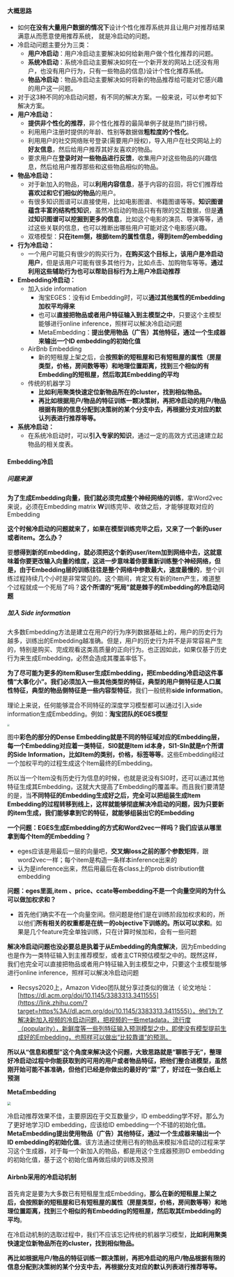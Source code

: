 #### 大概思路

- 如何**在没有大量用户数据的情况下**设计个性化推荐系统并且让用户对推荐结果满意从而愿意使用推荐系统， 就是冷启动的问题。
- 冷启动问题主要分为三类：
  - **用户冷启动**：用户冷启动主要解决如何给新用户做个性化推荐的问题。
  - **系统冷启动**：系统冷启动主要解决如何在一个新开发的网站上(还没有用户，也没有用户行为，只有一些物品的信息)设计个性化推荐系统。
  - **物品冷启动**：物品冷启动主要解决如何将新的物品推荐给可能对它感兴趣的用户这一问题。
- 对于这3种不同的冷启动问题，有不同的解决方案。一般来说，可以参考如下解决方案。
- **用户冷启动：**
  - **提供非个性化的推荐**，非个性化推荐的最简单例子就是热门排行榜。
  - 利用用户注册时提供的年龄、性别等数据做**粗粒度的个性化**。
  - 利用用户的社交网络账号登录(需要用户授权)，导入用户在社交网站上的**好友信息**，然后给用户推荐其好友喜欢的物品。
  - 要求用户在**登录时对一些物品进行反馈**，收集用户对这些物品的兴趣信息，然后给用户推荐那些和这些物品相似的物品。
- **物品冷启动：**
  - 对于新加入的物品，可以**利用内容信息**，基于内容的召回，将它们推荐给**喜欢过和它们相似的物品**的用户。
  - 有很多知识图谱可以直接使用，比如电影图谱、书籍图谱等等。**知识图谱蕴含丰富的结构性知识**，虽然冷启动的物品只有有限的交互数据，但是**通过知识图谱可以挖掘到更多的信息**，比如这个电影的演员、导演等等，通过这些关联的信息，也可以推断出哪些用户可能对这个电影感兴趣。
  - 双塔模型：**只在item侧，根据item的属性信息，得到item的embedding**
- **行为冷启动：**
  - 一个用户可能只有很少的购买行为，**在购买这个目标上，该用户是冷启动用户**，但是该用户可能有很多其他行为，比如点击、加购物车等等。**通过利用这些辅助行为也可以帮助目标行为上用户冷启动推荐**
- **Embedding冷启动：**
  - 加入side information
    - 淘宝EGES：没有id Embedding时，可以**通过其他属性的Embedding加权平均得来**
    - 也可以**直接把物品或者用户特征输入到主模型之中**，只要这个主模型能够进行online inference，照样可以解决冷启动问题
    - MetaEmbedding：**提出使用物品（广告）其他特征，通过一个生成器来输出一个ID embedding的初始化值**
  - AirBnb Embedding
    - 新的短租屋上架之后，会**按照新的短租屋和已有短租屋的属性（房屋类型，价格，房间数等等）和地理位置距离，找到三个相似的有Embedding的短租屋，然后取其Embedding的平均**
  - 传统的机器学习
    - **比如利用聚类快速定位新物品所在的cluster，找到相似物品。**
    - **再比如根据用户/物品的特征训练一颗决策树，再把冷启动的用户/物品根据有限的信息分配到决策树的某个分支中去，再根据分支对应的默认列表进行推荐等等。**
- **系统冷启动：**
  - 在系统冷启动时，可以**引入专家的知识**，通过一定的高效方式迅速建立起物品的相关度表。

#### Embedding冷启

##### 问题来源

**为了生成Embedding向量，我们就必须完成整个神经网络的训练**，拿Word2vec来说，必须在Embedding matrix **W**训练完毕、收敛之后，才能够提取对应的Embedding

**这个时候冷启动的问题就来了，如果在模型训练完毕之后，又来了一个新的user或者item。怎么办？**

要**想得到新的Embedding，就必须把这个新的user/item加到网络中去，这就意味着你要更改输入向量的维度，这进一步意味着你要重新训练整个神经网络，但是，由于Embedding层的训练往往是整个网络中参数最大，速度最慢的**，整个训练过程持续几个小时是非常常见的。这个期间，肯定又有新的item产生，难道整个过程就成一个死局了吗？**这个所谓的“死局”就是棘手的Embedding的冷启动问题**

##### 加入 Side information

大多数Embedding方法是建立在用户的行为序列数据基础上的，用户的历史行为越多，训练出的Embedding越准确。但是，用户的历史行为并不是非常容易产生的，特别是购买、完成观看这类高质量的正向行为。也正因如此，如果仅基于历史行为来生成Embedding，必然会造成其覆盖率低下。

**为了尽可能为更多的item和user生成Embedding，把Embedding冷启动这件事情“大事化小”。我们必须加入一些其他类型的特征，典型的用户侧特征是人口属性特征，典型的物品侧特征是一些内容型特征**，我们一般统称**side information**。

理论上来说，任何能够混合不同特征的深度学习模型都可以通过引入side information生成Embedding。例如：**淘宝团队的EGES模型**

<img src="https://blog-1258986886.cos.ap-beijing.myqcloud.com/%E6%9C%BA%E5%99%A8%E5%AD%A6%E4%B9%A0/24-7.png" style="zoom:33%;" />

图中**彩色的部分的Dense Embedding就是不同的特征域对应的Embedding层，每一个Embedding对应着一类特征**，**SI0就是Item id本身，SI1-SIn就是n个所谓的Side Information，比如Item的类别，价格，标签等等**。这些Embedding经过一个加权平均的过程生成这个Item最终的Embedding。

所以当一个Item没有历史行为信息的时候，也就是说没有SI0时，还可以通过其他特征生成其Embedding，这就大大提高了Embedding的覆盖率。而且我们要清楚的是，当**不同特征的Embedding生成好之后，完全可以把组装生成Item Embedding的过程转移到线上，这样就能够彻底解决冷启动的问题，因为只要新的item生成，我们能够拿到它的特征，就能够组装出它的Embedding**

**一个问题：EGES生成Embedding的方式和Word2vec一样吗？我们应该从哪里拿到每个Item的Embedding？**

- eges应该是用最后一层的向量吧，**交叉熵loss之前的那个参数矩阵**，跟word2vec一样；每个item是构造一条样本inference出来的
- 认为是inference出来，然后用最后在各class上的prob distribution做embedding

**问题：eges里面,item 、price、ccate等embedding不是一个向量空间的为什么可以做加权求和？**

- 首先他们确实不在一个向量空间。但问题是他们是在训练阶段加权求和的，所以他们**所有相关的权重都是在统一的objective下训练的。所以可以求和**。如果是几个feature完全单独训练，只在计算时候加和，会有一些问题

**解决冷启动问题也没必要总是执着于从Embedding的角度解决**，因为Embedding也是作为一类特征输入到主推荐模型，或者主CTR预估模型之中的。既然这样，我们也完全可以直接把物品或者用户特征输入到主模型之中，只要这个主模型能够进行online inference，照样可以解决冷启动问题

- Recsys2020上，Amazon Video团队就分享过类似的做法（ 论文地址：[https://dl.acm.org/doi/10.1145/3383313.3411555](https://link.zhihu.com/?target=https%3A//dl.acm.org/doi/10.1145/3383313.3411555)）。他们为了解决新加入视频的冷启动问题，把视频的一些metadata，流行度（popularity），新鲜度等一些列特征输入预测模型之中，即使没有模型提前生成好的Embedding，也照样可以做出“比较靠谱”的预测。

**所以从“信息和模型”这个角度来解决这个问题，大致思路就是“聊胜于无”，整理好冷启动过程中你能获取到的可用的用户或者物品特征，把他们整合进模型，虽然刚开始可能不甚准确，但他们已经是你做出的最好的“菜”了，好过在一张白纸上预测**

**MetaEmbedding**

<img src="https://blog-1258986886.cos.ap-beijing.myqcloud.com/%E6%9C%BA%E5%99%A8%E5%AD%A6%E4%B9%A0/24-8.png" style="zoom:50%;" />

冷启动推荐效果不佳，主要原因在于交互数量少，ID embedding学不好。那么为了更好地学习ID embedding，应该给ID embedding一个不错的初始化值。**MetaEmbedding提出使用物品（广告）其他特征，通过一个生成器来输出一个ID embedding的初始化值**。该方法通过使用已有的物品来模拟冷启动的过程来学习这个生成器，对于每一个新加入的物品，都是用这个生成器预测ID embedding的初始化值，基于这个初始化值再做后续的训练及预测



#### Airbnb采用的冷启动机制

首先肯定是要为大多数已有短租屋生成Embedding，**那么在新的短租屋上架之后，会按照新的短租屋和已有短租屋的属性（房屋类型，价格，房间数等等）和地理位置距离，找到三个相似的有Embedding的短租屋，然后取其Embedding的平均**。

在冷启动机制的选取过程中，我们不应该忘记传统的机器学习模型，**比如利用聚类快速定位新物品所在的cluster，找到相似物品。** 

**再比如根据用户/物品的特征训练一颗决策树，再把冷启动的用户/物品根据有限的信息分配到决策树的某个分支中去，再根据分支对应的默认列表进行推荐等等。**


